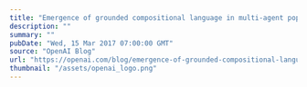 ```yaml
---
title: "Emergence of grounded compositional language in multi-agent populations"
description: ""
summary: ""
pubDate: "Wed, 15 Mar 2017 07:00:00 GMT"
source: "OpenAI Blog"
url: "https://openai.com/blog/emergence-of-grounded-compositional-language-in-multi-agent-populations"
thumbnail: "/assets/openai_logo.png"
---
```


